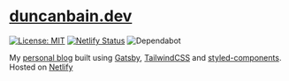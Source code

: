 # [duncanbain.dev](https://duncanbain.dev)
[![License: MIT](https://img.shields.io/badge/License-MIT-blue.svg)](https://opensource.org/licenses/MIT) 
[![Netlify Status](https://api.netlify.com/api/v1/badges/1477d78b-6d95-43bf-81f9-72a7357695db/deploy-status)](https://app.netlify.com/sites/duncanbaindev/deploys)
![Dependabot](https://badgen.net/dependabot/thepracticaldev/dev.to?icon=dependabot)

My [personal blog](https://duncanbain.dev) built using [Gatsby](https://gatsbyjs.org), [TailwindCSS](https://tailwindcss.com) and [styled-components](https://styled-components.com/). Hosted on [Netlify](https://www.netlify.com/)
